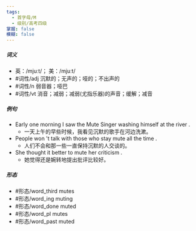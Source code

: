 ```yaml
---
tags:
  - 首字母/M
  - 级别/高考四级
掌握: false
模糊: false
---
```

##### 词义
- 英：/mjuːt/； 美：/mjuːt/
- #词性/adj  沉默的；无声的；哑的；不出声的
- #词性/n  弱音器；哑巴
- #词性/vt  消音；减弱；减弱(尤指乐器)的声音；缓解；减音
##### 例句
- Early one morning I saw the Mute Singer washing himself at the river .
	- 一天上午的早些时候，我看见沉默的歌手在河边洗漱。
- People won 't talk with those who stay mute all the time .
	- 人们不会和那一些一直保持沉默的人交谈的。
- She thought it better to mute her criticism .
	- 她觉得还是婉转地提出批评比较好。
##### 形态
- #形态/word_third mutes
- #形态/word_ing muting
- #形态/word_done muted
- #形态/word_pl mutes
- #形态/word_past muted
